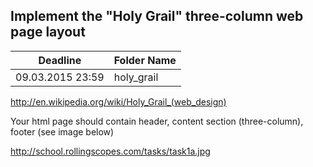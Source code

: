 ## Implement the "Holy Grail" three-column web page layout

Deadline         | Folder Name
-----------------|---------
09.03.2015 23:59 | holy_grail

http://en.wikipedia.org/wiki/Holy_Grail_(web_design)

Your html page should contain header, content section (three-column), footer (see image below)

http://school.rollingscopes.com/tasks/task1a.jpg
